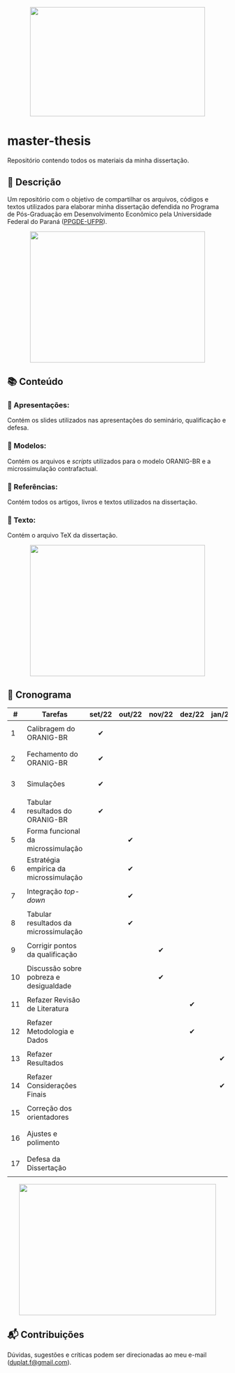 
<p align="center">
  <img width="400" height="250" src="https://github.com/felipeduplat/Thesis/blob/main/img/000.png">
</p>

# master-thesis
Repositório contendo todos os materiais da minha dissertação.



<!-- Descrição -->
## :loudspeaker: Descrição

Um repositório com o objetivo de compartilhar os arquivos, códigos e textos utilizados para elaborar minha dissertação defendida no Programa de Pós-Graduação em Desenvolvimento Econômico pela Universidade Federal do Paraná ([PPGDE-UFPR](https://www.prppg.ufpr.br/site/ppgde/pb/)).

<p align="center">
  <img width="400" height="300" src="https://github.com/felipeduplat/Thesis/blob/main/img/001.png">
</p>



<!-- Bloco 01 - conteúdo -->
## :books: Conteúdo

### :file_folder: Apresentações:

Contém os slides utilizados nas apresentações do seminário, qualificação e defesa.

### :file_folder: Modelos:

Contém os arquivos e _scripts_ utilizados para o modelo ORANIG-BR e a microssimulação contrafactual.

### :file_folder: Referências:

Contém todos os artigos, livros e textos utilizados na dissertação.

### :file_folder: Texto:

Contém o arquivo TeX da dissertação.

<p align="center">
  <img width="400" height="300" src="https://github.com/felipeduplat/Thesis/blob/main/img/002.png">
</p>



<!-- Bloco 02 - Cronograma -->
## :calendar: Cronograma

| #  |              Tarefas                   |             set/22              |              out/22             |              nov/22             |              dez/22             | jan/23  | fev/23  | 
| -  |              -------                   |             ------              |              ------             |              ------             |              ------             | ------  | ------  |
| 1  | Calibragem do ORANIG-BR                | <p align="center"> &#10004;</p> |                                 |                                 |                                 |         |         |
| 2  | Fechamento do ORANIG-BR                | <p align="center"> &#10004;</p> |                                 |                                 |                                 |         |         |
| 3  | Simulações                             | <p align="center"> &#10004;</p> |                                 |                                 |                                 |         |         |
| 4  | Tabular resultados do ORANIG-BR        | <p align="center"> &#10004;</p> |                                 |                                 |                                 |         |         |
| 5  | Forma funcional da microssimulação     |                                 | <p align="center"> &#10004;</p> |                                 |                                 |         |         |
| 6  | Estratégia empírica da microssimulação |                                 | <p align="center"> &#10004;</p> |                                 |                                 |         |         |
| 7  | Integração _top-down_                  |                                 | <p align="center"> &#10004;</p> |                                 |                                 |         |         |
| 8  | Tabular resultados da microssimulação  |                                 | <p align="center"> &#10004;</p> |                                 |                                 |         |         |
| 9  | Corrigir pontos da qualificação        |                                 |                                 | <p align="center"> &#10004;</p> |                                 |         |         |
| 10 | Discussão sobre pobreza e desigualdade |                                 |                                 | <p align="center"> &#10004;</p> |                                 |         |         |
| 11 | Refazer Revisão de Literatura          |                                 |                                 |                                 | <p align="center"> &#10004;</p> |         |         |
| 12 | Refazer Metodologia e Dados            |                                 |                                 |                                 | <p align="center"> &#10004;</p> |         |         |
| 13 | Refazer Resultados                     |                                 |                                 |                                 |         | <p align="center"> &#10004;</p> |         |
| 14 | Refazer Considerações Finais           |                                 |                                 |                                 |         | <p align="center"> &#10004;</p> |         |
| 15 | Correção dos orientadores              |                                 |                                 |                                 |         |         | <p align="center"> &#10004;</p> |
| 16 | Ajustes e polimento                    |                                 |                                 |                                 |         |         | <p align="center"> &#10004;</p> |
| 17 | Defesa da Dissertação                  |                                 |                                 |                                 |         |         | <p align="center"> &#9744; </p> |



<p align="center">
  <img width="450" height="300" src="https://github.com/felipeduplat/Thesis/blob/main/img/003.png">
</p>



<!-- Bloco 03 - contribuições -->
## :mailbox_with_mail: Contribuições 

Dúvidas, sugestões e críticas podem ser direcionadas ao meu e-mail (duplat.f@gmail.com).



